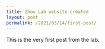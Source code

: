 ```yaml
---
title: Zhou Lab website created
layout: post
permalink: /2021/03/14/first-post/
---
```


This is the very first post from the lab.
